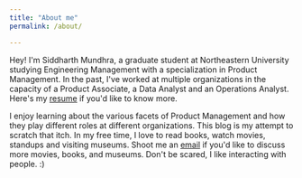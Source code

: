 ```yaml
---
title: "About me"
permalink: /about/

---
```


Hey! I'm Siddharth Mundhra, a graduate student at Northeastern University studying Engineering Management with a specialization in Product Management. In the past, I've worked at multiple organizations in the capacity of a Product Associate, a Data Analyst and an Operations Analyst. Here's my [resume](..assets/docs/Siddharth%20Mundhra_resume.pdf "Siddharth Mundhra's Work History") if you'd like to know more.

I enjoy learning about the various facets of Product Management and how they play different roles at different organizations. This blog is my attempt to scratch that itch. In my free time, I love to read books, watch movies, standups and visiting museums. Shoot me an [email](mailto:mundhra.sid@gmail.com) if you'd like to discuss more movies, books, and museums. Don't be scared, I like interacting with people. :)

